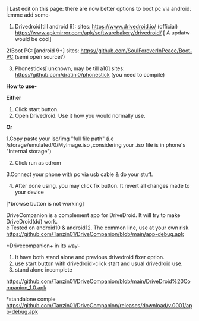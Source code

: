 [ Last edit on this page:  there are now better options to boot pc via android. lemme add some-

1) Drivedroid[till android 9]:
   sites: https://www.drivedroid.io/ (official)
   https://www.apkmirror.com/apk/softwarebakery/drivedroid/
   [ A updatw would be cool]
   
2)Boot PC: [android 9+]
sites: https://github.com/SoulForeverInPeace/Boot-PC
(semi open source?)


3) Phonesticks[ unknown, may be till a10] sites: https://github.com/dratini0/phonestick
  (you need to compile)


**How to use-**

**Either**
1. Click start button.
2. Open Drivedroid. Use it how you would normally use.

**Or**

1.Copy paste your iso/img "full file path"
(i.e /storage/emulated/0/MyImage.iso ,considering your .iso file is in phone's "Internal storage")

2. Click run as cdrom

3.Connect your phone with pc via usb cable & do your stuff.

4. After done using, you may click fix button. It revert all changes made to your device

[*browse button is not working]






DriveCompanion is a complement app for DriveDroid. It will try to make DriveDroid(dd) work.   
e
Tested on android10 & android12. The common line, use at your own risk.
https://github.com/Tanzin01/DriveCompanion/blob/main/app-debug.apk

*Drivecompanion+ in its way-
1. It have both stand alone and previous drivedroid fixer option.
2. use start button with drivedroid>click start and usual drivedroid use.
3. stand alone incomplete


https://github.com/Tanzin01/DriveCompanion/blob/main/DriveDroid%20Companion_1.0.apk

*standalone comple
https://github.com/Tanzin01/DriveCompanion/releases/download/v.0001/app-debug.apk
